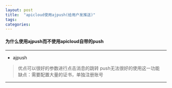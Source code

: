 ```yaml
---
layout: post
title:  "apicloud使用ajpush(给用户发推送)"
tags:
categories:
---
```

#### 为什么使用ajpush而不使用apicloud自带的push

---
* ajpush 
>优点可以很好的参数进行点击消息的跳转 push无法很好的使用这一功能 <br/>
>缺点：需要配置大量的证书，单独注册账号

---


